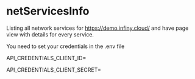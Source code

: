 # netServicesInfo
Listing all network services for https://demo.infiny.cloud/ and have page view with details for every service.


You need to set your credentials in the .env file

API_CREDENTIALS_CLIENT_ID= 

API_CREDENTIALS_CLIENT_SECRET=
